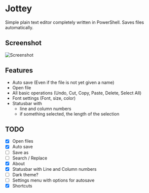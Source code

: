 # Jottey
Simple plain text editor completely written in PowerShell. 
Saves files automatically.

## Screenshot
![Screenshot](https://user-images.githubusercontent.com/19732805/49251009-b5248380-f420-11e8-9658-602f3a9c1866.png)

## Features
* Auto save (Even if the file is not yet given a name)
* Open file
* All basic operations (Undo, Cut, Copy, Paste, Delete, Select All)
* Font settings (Font, size, color)
* Statusbar with 
  * line and column numbers 
  * if something selected, the length of the selection

## TODO
- [x] Open files
- [x] Auto save
- [ ] Save as
- [ ] Search / Replace
- [x] About
- [x] Statusbar with Line and Column numbers
- [ ] Dark theme?
- [ ] Settings menu with options for autosave
- [x] Shortcuts
